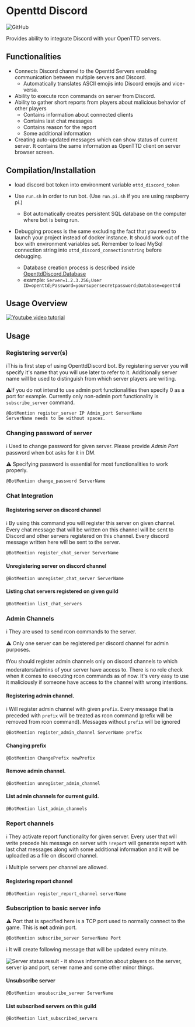 ﻿# Openttd Discord

![GitHub](https://img.shields.io/github/license/shoter/OpenttdDiscord?style=plastic)

Provides ability to integrate Discord with your OpenTTD servers.

## Functionalities

* Connects Discord channel to the Openttd Servers enabling communication between multiple servers and Discord.
    * Automatically translates ASCII emojis into Discord emojis and vice-versa.
* Ability to execute rcon commands on server from Discord.
* Ability to gather short reports from players about malicious behavior of other players
    * Contains information about connected clients
    * Contains last chat messages
    * Contains reason for the report
    * Some additional information
* Creating auto-updated messages which can show status of current server.
It contains the same information as OpenTTD client on server browser screen.

## Compilation/Installation

* load discord bot token into environment variable `ottd_discord_token`
* Use `run.sh` in order to run bot. (Use `run.pi.sh` if you are using raspberry pi.)
    * Bot automatically creates persistent SQL database on the computer where bot is being run.


* Debugging process is the same excluding the fact that you need to launch your project instead of docker instance. 
It should work out of the box with environment variables set. Remember to load MySql connection string into `ottd_discord_connectionstring` before debugging.
  * Database creation process is described inside [OpenttdDiscord.Database](https://github.com/shoter/OpenttdDiscord/tree/master/OpenttdDiscord.Database)
  * example: `Server=1.2.3.256;User ID=openttd;Password=yoursupersecretpassword;Database=openttd`


## Usage Overview

[![Youtube video tutorial](https://img.youtube.com/vi/He2qtUTibV0/0.jpg)](https://www.youtube.com/watch?v=He2qtUTibV0)


## Usage

### Registering server(s)

ℹ️This is first step of using OpenttdDiscord bot. By registering server you will specify it's name that you will use
later to refer to it. Additionally server name will be used to distinguish from which server players are writing.

⚠️If you do not intend to use admin port functionalities then specify 0 as a port for example.
Currently only non-admin port functionality is `subscribe_server` command.

```
@BotMention register_server IP Admin_port ServerName
ServerName needs to be without spaces.
```


### Changing password of server

ℹ Used to change password for given server. Please provide *Admin Port* password when bot asks for it in DM.

⚠ Specifying password is essential for most functionalities to work properly.

```
@BotMention change_password ServerName
```

### Chat Integration

#### Registering server on discord channel

ℹ By using this command you will register this server on given channel.
Every chat message that will be written on this channel will be sent to Discord and other servers registered on this channel.
Every discord message written here will be sent to the server.

```
@BotMention register_chat_server ServerName
```

#### Unregistering server on discord channel

```
@BotMention unregister_chat_server ServerName
```

#### Listing chat servers registered on given guild

```
@BotMention list_chat_servers
```

### Admin Channels

ℹ  They are used to send rcon commands to the server.

⚠ Only one server can be registered per discord channel for admin purposes.

❗️You should register admin channels only on discord channels to which moderators/admins of your server have access to.
There is no role check when it comes to executing rcon commands as of now. It's very easy to use it maliciously if someone
have access to the channel with wrong intentions.

#### Registering admin channel.

ℹ Will register admin channel with given `prefix`. 
Every message that is preceded with `prefix` will be treated as rcon command (prefix will be removed from rcon command).
Messages without `prefix` will be ignored

```
@BotMention register_admin_channel ServerName prefix
```

#### Changing prefix

```
@BotMention ChangePrefix newPrefix 
```

#### Remove admin channel.

```
@BotMention unregister_admin_channel
```

#### List admin channels for current guild.

```
@BotMention list_admin_channels
```


### Report channels

ℹ  They activate report functionality for given server. 
Every user that will write precede his message on server with `!report` will generate report with last chat messages along with
some additional information and it will be uploaded as a file on discord channel.

ℹ  Multiple servers per channel are allowed.

#### Registering report channel

```
@BotMention register_report_channel serverName
```


### Subscription to basic server info

⚠ Port that is specified here is a TCP port used to normally connect to the game. This is **not** admin port.

```
@BotMention subscribe_server ServerName Port
```

ℹ It will create following message that will be updated every minute.
 
![Server status result - it shows information about players on the server, server ip and port, server name and some other minor things.](https://github.com/shoter/OpenttdDiscord/raw/master/media/server_status.png)


#### Unsubscribe server


```
@BotMention unsubscribe_server ServerName
```

#### List subscribed servers on this guild

```
@BotMention list_subscribed_servers
```

